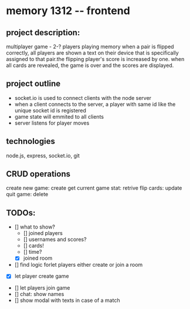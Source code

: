 # memory 1312 -- frontend
## project description:
  multiplayer game - 2-? players playing memory
  when a pair is flipped correctly, all players are shown a text on their device that is specifically assigned to that pair.the flipping player's score is increased by one. when all cards are revealed, the game is over and the scores are displayed.

## project outline
  - socket.io is used to connect clients with the node server
  - when a client connects to the server, a player with same id like the unique socket id is registered
  - game state will emmited to all clients
  - server listens for player moves

## technologies
  node.js, express, socket.io, git

## CRUD operations
  create new game: create
  get current game stat: retrive
  flip cards: update
  quit game: delete

## TODOs:
  - [] what to show?
    - [] joined players
    - [] usernames and scores?
    - [] cards!
    - [] time?
    - [x] joined room
  - [] find logic forlet players either create or join a room
  - [x] let player create game
  - [] let players join game
  - [] chat: show names
  - [] show modal with texts in case of a match